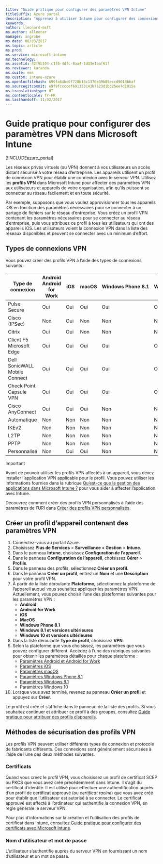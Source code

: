 ```yaml
---
title: "Guide pratique pour configurer des paramètres VPN Intune"
titleSuffix: Azure portal
description: "Apprenez à utiliser Intune pour configurer des connexions VPN sur les appareils que vous gérez."
keywords: 
author: lleonard-msft
ms.author: alleonar
manager: angrobe
ms.date: 06/03/2017
ms.topic: article
ms.prod: 
ms.service: microsoft-intune
ms.technology: 
ms.assetid: 42f9b104-c1f6-4dfc-8aa4-1d33e1eaf61f
ms.reviewer: karanda
ms.suite: ems
ms.custom: intune-azure
ms.openlocfilehash: 699fa64bc0f720b18c1376e39b85eccd9018bbaf
ms.sourcegitcommit: e9f9fccccef691333143b7523d1b325ee7d1915a
ms.translationtype: HT
ms.contentlocale: fr-FR
ms.lasthandoff: 11/02/2017
---
```

# <a name="how-to-configure-vpn-settings-in-microsoft-intune"></a>Guide pratique pour configurer des paramètres VPN dans Microsoft Intune

[!INCLUDE[azure_portal](./includes/azure_portal.md)]

Les réseaux privés virtuels (ou VPN) donnent à vos utilisateurs un accès distant sécurisé à votre réseau d’entreprise. Les appareils utilisent un profil de connexion VPN pour établir une connexion avec le serveur VPN. Utilisez les **profils VPN** dans Microsoft Intune pour affecter des paramètres VPN aux utilisateurs et appareils de votre organisation, afin qu’ils puissent se connecter au réseau facilement et en toute sécurité.

Par exemple, supposons que vous voulez approvisionner tous les appareils iOS en fonction des paramètres nécessaires pour se connecter à un partage de fichiers sur le réseau d’entreprise. Vous créez un profil VPN contenant les paramètres nécessaires pour se connecter au réseau d’entreprise, puis vous attribuez ce profil à tous les utilisateurs qui ont des appareils iOS. Les utilisateurs voient la connexion VPN dans la liste des réseaux disponibles et peuvent se connecter avec un minimum d’effort.

## <a name="vpn-connection-types"></a>Types de connexions VPN

Vous pouvez créer des profils VPN à l’aide des types de connexions suivants :

|Type de connexion|Android<br>Android for Work|iOS|macOS|Windows Phone 8.1|Windows 8.1|Windows 10|
|-|-|-|-|-|-|-|
|Pulse Secure|Oui|Oui|Oui|Oui|Oui|Oui|
|Cisco (IPSec)|Non|Oui|Non|Non|Non|Non|
|Citrix|Oui|Oui|Non|Non|Non|Oui|
|Client F5 Microsoft Edge|Oui|Oui|Oui|Oui|Oui|Oui|
|Dell SonicWALL Mobile Connect|Oui|Oui|Oui|Oui|Oui|Oui|
|Check Point Capsule VPN|Oui|Oui|Oui|Oui|Oui|Oui|
|Cisco AnyConnect|Oui|Oui|Oui|Non|Non|Non|
|Automatique|Non|Non|Non|Non|Non|Oui|
|IKEv2|Non|Non|Non|Non|Non|Oui|
|L2TP|Non|Non|Non|Non|Non|Oui|
|PPTP|Non|Non|Non|Non|Non|Oui|
|Personnalisé|Non|Oui|Oui|Non|Non|Non|


> [!IMPORTANT]
> Avant de pouvoir utiliser les profils VPN affectés à un appareil, vous devez installer l’application VPN applicable pour le profil. Vous pouvez utiliser les informations fournies dans la rubrique [Qu’est-ce que la gestion des applications dans Microsoft Intune ?](app-management.md) pour vous aider à affecter l’application avec Intune.  

Découvrez comment créer des profils VPN personnalisés à l’aide des paramètres de l’URI dans [Créer des profils VPN personnalisés](custom-vpn-profiles-create.md).     

## <a name="create-a-device-profile-containing-vpn-settings"></a>Créer un profil d’appareil contenant des paramètres VPN

1. Connectez-vous au portail Azure.
2. Choisissez **Plus de Services** > **Surveillance + Gestion** > **Intune**.
3. Dans le panneau **Intune**, choisissez **Configuration de l’appareil**.
2. Dans le panneau **Configuration de l’appareil**, choisissez **Gérer** > **Profils**.
3. Dans le panneau des profils, sélectionnez **Créer un profil**.
4. Dans le panneau **Créer un profil**, entrez un **Nom** et une **Description** pour votre profil VPN.
5. À partir de la liste déroulante **Plateforme**, sélectionnez la plateforme de l’appareil auquel vous souhaitez appliquer les paramètres VPN. Actuellement, vous pouvez choisir l’une des plateformes suivantes pour les paramètres VPN :
    - **Android**
    - **Android for Work**
    - **iOS**
    - **MacOS**
    - **Windows Phone 8.1**
    - **Windows 8.1 et versions ultérieures**
    - **Windows 10 et versions ultérieures**
6. Dans la liste déroulante **Type de profil**, choisissez **VPN**.
7. Selon la plateforme que vous choisissez, les paramètres que vous pouvez configurer diffèrent. Accédez à l’une des rubriques suivantes pour obtenir les paramètres détaillés pour chaque plateforme :
    - [Paramètres Android et Android for Work](vpn-settings-android.md)
    - [Paramètres iOS](vpn-settings-ios.md)
    - [Paramètres macOS](vpn-settings-macos.md)
    - [Paramètres Windows Phone 8.1](vpn-settings-windows-phone-8-1.md)
    - [Paramètres Windows 8.1](vpn-settings-windows-8-1.md)
    - [Paramètres Windows 10](vpn-settings-windows-10.md)
8. Lorsque vous avez terminé, revenez au panneau **Créer un profil** et appuyez sur **Créer**.

Le profil est créé et s’affiche dans le panneau de la liste des profils.
Si vous souhaitez continuer et attribuer ce profil à des groupes, consultez [Guide pratique pour attribuer des profils d’appareils](device-profile-assign.md).


## <a name="methods-of-securing-vpn-profiles"></a>Méthodes de sécurisation des profils VPN

Les profils VPN peuvent utiliser différents types de connexion et protocole de fabricants différents. Ces connexions sont généralement sécurisées à l’aide de l’une des deux méthodes suivantes.

### <a name="certificates"></a>Certificats

Quand vous créez le profil VPN, vous choisissez un profil de certificat SCEP ou PKCS que vous avez créé précédemment dans Intune. Il s’agit du certificat d’identité. Il est utilisé pour effectuer une authentification auprès d’un profil de certificat approuvé (ou *certificat racine*) que vous avez créé pour établir que l’utilisateur est autorisé à se connecter. Le certificat approuvé est affecté à l’ordinateur qui authentifie la connexion VPN, en règle générale le serveur VPN.

Pour plus d’informations sur la création et l’utilisation des profils de certificat dans Intune, consultez [Guide pratique pour configurer des certificats avec Microsoft Intune](certificates-configure.md).

### <a name="user-name-and-password"></a>Nom d'utilisateur et mot de passe

L’utilisateur s’authentifie auprès du serveur VPN en fournissant un nom d’utilisateur et un mot de passe.

